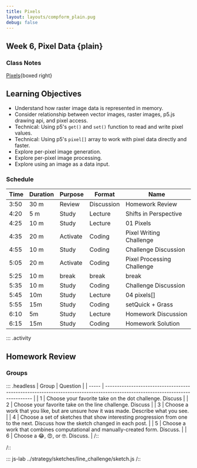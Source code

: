 ```yaml
---
title: Pixels
layout: layouts/compform_plain.pug
debug: false
---
```


## Week 6, Pixel Data {plain}

### Class Notes

[Pixels](./index.html){boxed right}


## Learning Objectives
- Understand how raster image data is represented in memory.
- Consider relationship between vector images, raster images, p5.js drawing api, and pixel access.
- Technical: Using p5's `get()` and `set()` function to read and write pixel values.
- Technical: Using p5's `pixel[]` array to work with pixel data directly and faster.
- Explore per-pixel image generation.
- Explore per-pixel image processing.
- Explore using an image as a data input.





### Schedule


| Time | Duration | Purpose  | Format     | Name                       |
| ---- | -------- | -------- | ---------- | -------------------------- |
| 3:50 | 30 m     | Review   | Discussion | Homework Review            |
| 4:20 | 5 m      | Study    | Lecture    | Shifts in Perspective      |
| 4:25 | 10 m     | Study    | Lecture    | 01 Pixels                  |
| 4:35 | 20 m     | Activate | Coding     | Pixel Writing Challenge    |
| 4:55 | 10 m     | Study    | Coding     | Challenge Discussion       |
| 5:05 | 20 m     | Activate | Coding     | Pixel Processing Challenge |
| 5:25 | 10 m     | break    | break      | break                      |
| 5:35 | 10 m     | Study    | Coding     | Challenge Discussion       |
| 5:45 | 10m      | Study    | Lecture    | 04 pixels[]                |
| 5:55 | 15m      | Study    | Coding     | setQuick + Grass           |
| 6:10 | 5m       | Study    | Lecture    | Homework Discussion        |
| 6:15 | 15m      | Study    | Coding     | Homework Solution          |



::: .activity
## Homework Review


### Groups

::: .headless
| Group | Question                                                                                                                      |
| ----- | ----------------------------------------------------------------------------------------------------------------------------- |
| 1     | Choose your favorite take on the dot challenge. Discuss                                                                       |
| 2     | Choose your favorite take on the line challenge. Discuss                                                                      |
| 3     | Choose a work that you like, but are unsure how it was made. Describe what you see.                                           |
| 4     | Choose a set of sketches that show interesting progression from one to the next. Discuss how the sketch changed in each post. |
| 5     | Choose a work that combines computational and manually-created form. Discuss.                                                 |
| 6     | Choose a 😂, 😍, or 🤓. Discuss.                                                                                              |
/::



/::
<!-- Choose a project that presents an interesting direction for further design inquiry. Suggest possible variations on this project. -->



::: js-lab
../strategy/sketches/line_challenge/sketch.js
/::





<style> 
    .headless thead {
        display: none;
    }
</style>